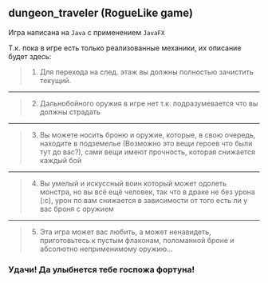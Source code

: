 ## dungeon_traveler (RogueLike game)

Игра написана на `Java` с применением `JavaFX`

Т.к. пока в игре есть только реализованные механики, их описание будет здесь:
> 1) Для перехода на след. этаж вы должны полностью зачистить текущий.
***
> 2) Дальнобойного оружия в игре нет т.к. подразумевается что вы должны страдать
***
> 3) Вы можете носить броню и оружие, которые, в свою очередь, находите в подземелье (Возможно это вещи героев что были тут до вас?), сами вещи имеют прочность, которая снижается каждый бой
***
> 4) Вы умелый и искуссный воин который может одолеть монстра, но вы всё ещё человек, так что в драке не без урона (:с), урон по вам снижается в зависимости от того есть ли у вас броня с оружием
***
> 5) Эта игра может вас любить, а может ненавидеть, приготовьтесь к пустым флаконам, поломанной броне и абсолютно неприменимому оружию...

### Удачи! Да улыбнется тебе госпожа фортуна!
